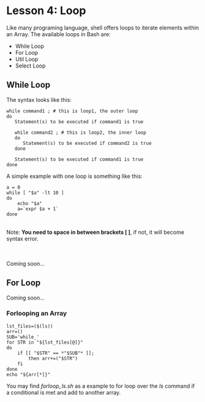 # Lesson 4: Loop
Like many programing language, shell offers loops to iterate elements within an Array. The available loops in Bash are:
<ul>
	<li>While Loop</li>
	<li>For Loop</li>
	<li>Util Loop</li>
	<li>Select Loop</li>
</ul>

## While Loop
The syntax looks like this:
<br>

```
while command1 ; # this is loop1, the outer loop
do
   Statement(s) to be executed if command1 is true

   while command2 ; # this is loop2, the inner loop
   do
      Statement(s) to be executed if command2 is true
   done

   Statement(s) to be executed if command1 is true
done
```

A simple example with one loop is something like this:
<br>

```
a = 0
while [ "$a" -lt 10 ]
do
	echo "$a"
	a=`expr $a + 1`
done
```

<br>
Note: <b>You need to space in between brackets [ ]</b>, if not, it will become syntax error.

<br><br>
Coming soon...

## For Loop
Coming soon...

### Forlooping an Array

```
lst_files=($(ls))
arr=()
SUB='while_'
for STR in "${lst_files[@]}"
do
	if [[ "$STR" == *"$SUB"* ]]; 
		then arr+=("$STR")
	fi
done
echo "${arr[*]}"
```

You may find <i>forloop_ls.sh</i> as a example to for loop over the <i>ls</i> command if a conditional is met and add to another array.